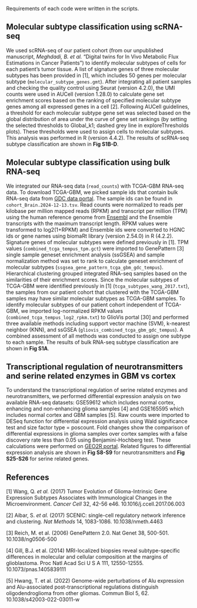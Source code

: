 Requirements of each code were written in the scripts.
## Molecular subtype classification using scRNA-seq
We used scRNA-seq of our patient cohort (from our unpublished manuscript, _Meghdadi, B. et al._ “Digital twins for In Vivo Metabolic Flux Estimations in Cancer Patients”) to identify molecular subtypes of cells for each patient’s tumor tissue. 
A list of signature genes of three molecular subtypes has been provided in [1], which includes 50 genes per molecular subtype (`molecular_subtype_genes.gmt`). 
After integrating all patient samples and checking the quality control using Seurat (version 4.2.0), the UMI counts were used in AUCell (version 1.28.0) to calculate gene set enrichment scores based on the ranking of specified molecular subtype genes among all expressed genes in a cell [2]. 
Following AUCell guidelines, a threshold for each molecular subtype gene set was selected based on the global distribution of area under the curve of gene set rankings (by setting the selected thresholds to Global_k1; dashed grey line in exploreThresholds plots). 
These thresholds were used to assign cells to molecular subtypes. This analysis was performed in R (version 4.4.2).
The results of scRNA-seq subtype classification are shown in **Fig S1B-D**.

## Molecular subtype classification using bulk RNA-seq
We integrated our RNA-seq data (`read_counts`) with TCGA-GBM RNA-seq data. To download TCGA-GBM, we picked sample ids that contain bulk RNA-seq data from [GDC data portal](https://portal.gdc.cancer.gov/). The sample ids can be found in `cohort_Brain.2024-12-13.tsv`. 
Read counts were normalized to reads per kilobase per million mapped reads (RPKM) and transcript per million (TPM) using the human reference genome from [Ensembl](https://ftp.ensembl.org/pub/release-113/gtf/homo_sapiens/Homo_sapiens.GRCh38.113.gtf.gz) and the Ensemble transcripts with the maximum transcript length.
RPKM values were transformed to log2(1+RPKM) and Ensemble ids were converted to HGNC ids or gene names using biomaRt library (version 2.54.0) in R (4.2.2). 
Signature genes of molecular subtypes were defined previously in [1]. 
TPM values (`combined_tcga_tempus_tpm.gct`) were imported to GenePattern [3] single sample geneset enrichment analysis (ssGSEA) and sample normalization method was set to rank to calculate geneset enrichment of molecular subtypes (`ssgsea_gene_pattern_tcga_gbm_gdc_tempus`). 
Hierarchical clustering grouped integrated RNA-seq samples based on the similarities of their enrichment scores. 
Since the molecular subtypes of TCGA-GBM were identified previously in [1] (`tcga_subtypes_wang_2017.txt`), the samples from our patient cohort that clustered with the TCGA-GBM samples may have similar molecular subtypes as TCGA-GBM samples. 
To identify molecular subtypes of our patient cohort independent of TCGA-GBM, we imported log-normalized RPKM values (`combined_tcga_tempus_log2_rpkm.txt`) to GlioVis portal [30] and performed three available methods including support vector machine (SVM), k-nearest neighbor (KNN), and ssGSEA (`gliovis_combined_tcga_gbm_gdc_tempus`). A combined assessment of all methods was conducted to assign one subtype to each sample.
The results of bulk RNA-seq subtype classification are shown in **Fig S1A**.

## Transcriptional regulation of neurotransmitters and serine related enzymes in GBM vs cortex
To understand the transcriptional regulation of serine related enzymes and neurotransmitters, we performed differential expression analysis on two available RNA-seq datasets: GSE59612 which includes normal cortex, enhancing and non-enhancing glioma samples [4] and GSE165595 which includes normal cortex and GBM samples [5]. 
Raw counts were imported to DESeq function for differential expression analysis using Wald significance test and size factor type = poscount. Fold changes show the comparison of differential expressions in glioma samples over cortex samples with a false discovery rate less than 0.05 using Benjamini-Hochberg test. 
These calculations were performed on [GEO2R portal](https://www.ncbi.nlm.nih.gov/geo/geo2r/).
Related figures to differential expression analysis are shown in **Fig S8-S9** for neurotransmitters and **Fig S25-S26** for serine related genes.

## References
[1] Wang, Q. _et al._ (2017) Tumor Evolution of Glioma-Intrinsic Gene Expression Subtypes Associates with Immunological Changes in the Microenvironment. _Cancer Cell_ 32, 42-56 e46. 10.1016/j.ccell.2017.06.003

[2] Aibar, S. _et al._ (2017) SCENIC: single-cell regulatory network inference and clustering. _Nat Methods_ 14, 1083-1086. 10.1038/nmeth.4463

[3] Reich, M. et al. (2006) GenePattern 2.0. Nat Genet 38, 500-501. 10.1038/ng0506-500

[4] Gill, B.J. et al. (2014) MRI-localized biopsies reveal subtype-specific differences in molecular and cellular composition at the margins of glioblastoma. Proc Natl Acad Sci U S A 111, 12550-12555. 10.1073/pnas.1405839111

[5] Hwang, T. et al. (2022) Genome-wide perturbations of Alu expression and Alu-associated post-transcriptional regulations distinguish oligodendroglioma from other gliomas. Commun Biol 5, 62. 10.1038/s42003-022-03011-w
